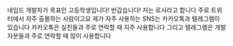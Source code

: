 
네임드 개발자가 목표인 고등학생입니다!
반갑습니다! 저는 로사라고 합니다 
주로 트위터에서 자주 출몰하는 사람이고요 제가 자주 사용하는 SNS는 카카오톡과 텔레그램이 있습니다
카카오톡은 실친들과 주로 연락할 때 자주 사용합니다 
그리고 텔레그램은 개발자분들과 주로 연락할 때 많이 사용합니다


